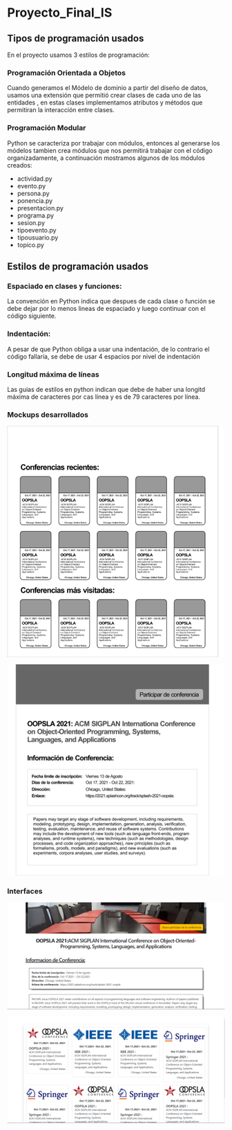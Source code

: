 # Proyecto_Final_IS

## Tipos de programación usados

En el proyecto usamos 3 estilos de programación:

### Programación Orientada a Objetos
Cuando generamos  el Módelo de dominio a partir del diseño de datos, usamos una extensión que permitió crear clases de cada uno de las entidades , en estas clases implementamos atributos y métodos que permitiran la interacción entre clases.

### Programación Modular
Python se caracteriza por trabajar con módulos, entonces al generarse los módelos tambien crea módulos que nos permitirá  trabajar con el código organizadamente, a continuación mostramos algunos de los módulos creados:

- actividad.py
- evento.py
- persona.py
- ponencia.py
- presentacion.py
- programa.py
- sesion.py
- tipoevento.py
- tipousuario.py
- topico.py

## Estilos de programación usados

### Espaciado en clases y funciones: 
La convención en Python indica que despues de cada clase o función se debe dejar por lo menos lineas de espaciado y luego continuar con el código siguiente.

### Indentación: 
A pesar de que Python obliga a usar una indentación, de lo contrario el código fallaría, se debe de usar 4 espacios por nivel de indentación

### Longitud máxima de líneas
Las guias de estilos en python indican que debe de haber una longitd máxima de caracteres por cas línea y es de 79 caracteres por línea.

### Mockups desarrollados

![myimage-alt-tag](https://github.com/J44D17/Proyecto_Final_IS/blob/main/Imagenes/mockup_1.png)

![myimage-alt-tag](https://github.com/J44D17/Proyecto_Final_IS/blob/main/Imagenes/mockup_2.png)

### Interfaces

![myimage-alt-tag](https://github.com/J44D17/Proyecto_Final_IS/blob/main/Imagenes/Captura_1.png)

![myimage-alt-tag](https://github.com/J44D17/Proyecto_Final_IS/blob/main/Imagenes/Inicio.png)
